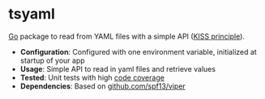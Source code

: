# tsyaml
[Go](https://go.dev/) package to read from YAML files with a simple API ([KISS principle](https://en.wikipedia.org/wiki/KISS_principle)).

- **Configuration**: Configured with one environment variable, initialized at startup of your app
- **Usage**: Simple API to read in yaml files and retrieve values
- **Tested**: Unit tests with high [code coverage](https://gocover.io/github.com/thorstenrie/tsyaml)
- **Dependencies**: Based on [github.com/spf13/viper](https://github.com/spf13/viper)
